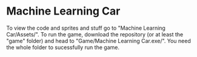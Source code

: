 # Machine Learning Car
To view the code and sprites and stuff go to "Machine Learning Car/Assets/".
To run the game, download the repository (or at least the "game" folder) and head to "Game/Machine Learning Car.exe/". You need the whole folder to sucessfully run the game.
